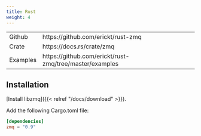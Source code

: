 ```yaml
---
title: Rust
weight: 4
---
```


<table>
<tr><td>Github</td><td>https://github.com/erickt/rust-zmq</td></tr>
<tr><td>Crate</td><td>https://docs.rs/crate/zmq</td></tr>
<tr><td>Examples</td><td>https://github.com/erickt/rust-zmq/tree/master/examples</td></tr>
</table>

## Installation

[Install libzmq]({{< relref "/docs/download" >}}).

Add the following Cargo.toml file:

```toml
[dependencies]
zmq = "0.9"
```

